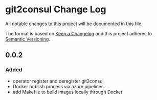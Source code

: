 # git2consul Change Log

All notable changes to this project will be documented in this file.

The format is based on [Keep a Changelog](http://keepachangelog.com/) and this project adheres to [Semantic Versioning](http://semver.org/).

## 0.0.2

### Added
- operator register and deregister git2consul
- Docker publish process via azure pipelines
- add Makefile to build images locally through Docker